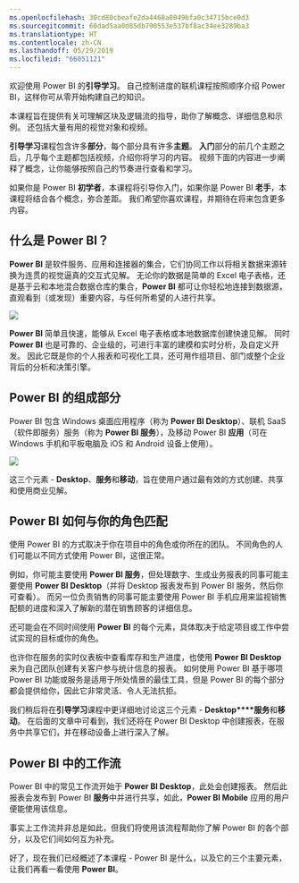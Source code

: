 ```yaml
---
ms.openlocfilehash: 30cd80cbeafe2da4468a0049bfa0c34715bce0d3
ms.sourcegitcommit: 60dad5aa0d85db790553e537bf8ac34ee3289ba3
ms.translationtype: HT
ms.contentlocale: zh-CN
ms.lasthandoff: 05/29/2019
ms.locfileid: "66051121"
---
```

欢迎使用 Power BI 的**引导学习**。 自己控制进度的联机课程按照顺序介绍 Power BI，这样你可从零开始构建自己的知识。

本课程旨在提供有关可理解区块及逻辑流的指导，助你了解概念、详细信息和示例。 还包括大量有用的视觉对象和视频。

**引导学习**课程包含许多**部分**，每个部分具有许多**主题**。 **入门**部分的前几个主题之后，几乎每个主题都包括视频，介绍你将学习的内容。 视频下面的内容进一步阐释了概念，让你能够按照自己的节奏进行查看和学习。

如果你是 Power BI **初学者**，本课程将引导你入门，如果你是 Power BI **老手**，本课程将结合各个概念，弥合差距。 我们希望你喜欢课程，并期待在将来包含更多内容。

## <a name="what-is-power-bi"></a>什么是 Power BI？
**Power BI** 是软件服务、应用和连接器的集合，它们协同工作以将相关数据来源转换为连贯的视觉逼真的交互式见解。 无论你的数据是简单的 Excel 电子表格，还是基于云和本地混合数据仓库的集合，**Power BI** 都可让你轻松地连接到数据源，直观看到（或发现）重要内容，与任何所希望的人进行共享。

![](media/0-0-what-is-power-bi/c0a0_1.png)

**Power BI** 简单且快速，能够从 Excel 电子表格或本地数据库创建快速见解。 同时 **Power BI** 也是可靠的、企业级的，可进行丰富的建模和实时分析，及自定义开发。 因此它既是你的个人报表和可视化工具，还可用作组项目、部门或整个企业背后的分析和决策引擎。

## <a name="the-parts-of-power-bi"></a>Power BI 的组成部分
Power BI 包含 Windows 桌面应用程序（称为 **Power BI Desktop**）、联机 SaaS（软件即服务）服务（称为 **Power BI 服务**），及移动 Power BI **应用**（可在 Windows 手机和平板电脑及 iOS 和 Android 设备上使用）。

![](media/0-0-what-is-power-bi/c0a0_2.png)

这三个元素 - **Desktop**、**服务**和**移动**，旨在使用户通过最有效的方式创建、共享和使用商业见解。

## <a name="how-power-bi-matches-your-role"></a>Power BI 如何与你的角色匹配
使用 Power BI 的方式取决于你在项目中的角色或你所在的团队。 不同角色的人们可能以不同方式使用 Power BI，这很正常。

例如，你可能主要使用 **Power BI 服务**，但处理数字、生成业务报表的同事可能主要使用 **Power BI Desktop**（并将 Desktop 报表发布到 Power BI 服务，然后你可查看）。 而另一位负责销售的同事可能主要使用 Power BI 手机应用来监视销售配额的进度和深入了解新的潜在销售顾客的详细信息。

还可能会在不同时间使用 **Power BI** 的每个元素，具体取决于给定项目或工作中尝试实现的目标或你的角色。

也许你在服务的实时仪表板中查看库存和生产进度，也使用 **Power BI Desktop** 来为自己团队创建有关客户参与统计信息的报表。 如何使用 Power BI 基于哪项 Power BI 功能或服务是适用于所处情景的最佳工具，但是 Power BI 的每个部分都会提供给你，因此它非常灵活、令人无法抗拒。

我们稍后将在**引导学习**课程中更详细地讨论这三个元素 - **Desktop****服务**和**移动**。 在后面的文章中可看到，我们还将在 Power BI Desktop 中创建报表，在服务中共享它们，并在移动设备上进行深入了解。

## <a name="the-flow-of-work-in-power-bi"></a>Power BI 中的工作流
Power BI 中的常见工作流开始于 **Power BI Desktop**，此处会创建报表。 然后此报表会发布到 Power BI **服务**中并进行共享，如此，**Power BI Mobile** 应用的用户便能使用该信息。

事实上工作流并非总是如此，但我们将使用该流程帮助你了解 Power BI 的各个部分，以及它们间如何互为补充。

好了，现在我们已经概述了本课程 - Power BI 是什么，以及它的三个主要元素，让我们再看一看使用 **Power BI**。

